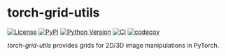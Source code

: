 # torch-grid-utils

[![License](https://img.shields.io/pypi/l/torch-grids.svg?color=green)](https://github.com/alisterburt/torch-grids/raw/main/LICENSE)
[![PyPI](https://img.shields.io/pypi/v/torch-grids.svg?color=green)](https://pypi.org/project/torch-grids)
[![Python Version](https://img.shields.io/pypi/pyversions/torch-grids.svg?color=green)](https://python.org)
[![CI](https://github.com/alisterburt/torch-grids/actions/workflows/ci.yml/badge.svg)](https://github.com/alisterburt/torch-grids/actions/workflows/ci.yml)
[![codecov](https://codecov.io/gh/alisterburt/torch-grids/branch/main/graph/badge.svg)](https://codecov.io/gh/alisterburt/torch-grids)

*torch-grid-utils* provides grids for 2D/3D image manipulations in PyTorch.


